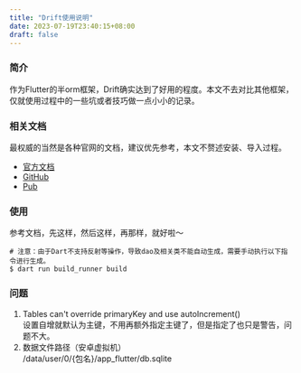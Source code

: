 ```yaml
---
title: "Drift使用说明"
date: 2023-07-19T23:40:15+08:00
draft: false
---
```



### 简介
作为Flutter的半orm框架，Drift确实达到了好用的程度。本文不去对比其他框架，仅就使用过程中的一些坑或者技巧做一点小小的记录。

### 相关文档
最权威的当然是各种官网的文档，建议优先参考，本文不赘述安装、导入过程。
 - [官方文档](https://drift.simonbinder.eu/)
 - [GitHub](https://github.com/simolus3/drift)
 - [Pub](https://pub.dev/packages/drift)

### 使用
参考文档，先这样，然后这样，再那样，就好啦～

```shell
# 注意：由于Dart不支持反射等操作，导致dao及相关类不能自动生成，需要手动执行以下指令进行生成。
$ dart run build_runner build
```

### 问题
1. Tables can't override primaryKey and use autoIncrement() \
   设置自增就默认为主键，不用再额外指定主键了，但是指定了也只是警告，问题不大。
2. 数据文件路径（安卓虚拟机）\
   /data/user/0/{包名}/app_flutter/db.sqlite


